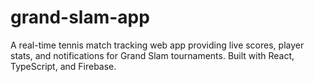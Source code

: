 # grand-slam-app
A real-time tennis match tracking web app providing live scores, player stats, and notifications for Grand Slam tournaments. Built with React, TypeScript, and Firebase.
